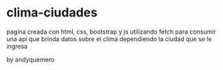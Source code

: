 # clima-ciudades
pagina creada con html, css, bootstrap y js utilizando fetch para consumir una api que brinda datos sobre el clima dependiendo la ciudad que se le ingresa

by andyquemero